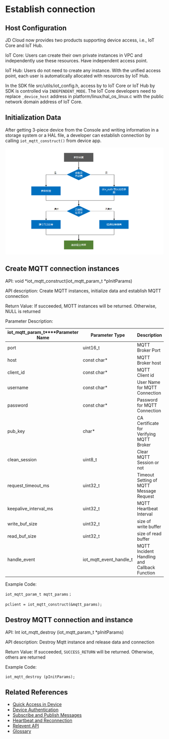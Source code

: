 # Establish connection

## Host Configuration

JD Cloud now provides two products supporting device access, i.e., IoT Core and IoT Hub.

IoT Core: Users can create their own private instances in VPC and independently use these resources. Have independent access point.

IoT Hub: Users do not need to create any instance. With the unified access point, each user is automatically allocated with resources by IoT Hub.

In the SDK file src/utils/iot_config.h, access by to IoT Core or IoT Hub by SDK is controlled via `INDEPENDENT_MODE`. The IoT Core developers need to replace `_device_host` address in platform/linux/hal_os_linux.c with the public network domain address of IoT Core.



## Initialization Data

After getting 3-piece device from the Console and writing information in a storage system or a HAL file, a developer can establish connection by calling `iot_mqtt_construct()` from device app.

 ![设备连接](../../../../image/IoT/IoT-DeviceSDK/Connection1.png)

## Create MQTT connection instances

API: void *iot_mqtt_construct(iot_mqtt_param_t *pInitParams) 

API description: Create MQTT instances, initialize data and establish MQTT connection

Return Value: If succeeded, MOTT instances will be returned. Otherwise, NULL is returned

Parameter Description:


| **iot_mqtt_param_t****Parameter Name** | **Parameter Type**            | **Description**             |
| ------------------------------ | ----------------------| -------------------- |
| port                           | uint16_t              | MQTT Broker Port      |
| host                           | const char*            | MQTT Broker host     |
| client_id                      | const char*           | MQTT Client id       |
| username                       | const char*           | User Name for MQTT Connection    |
| password                       | const char*           | Password for MQTT Connection     |
| pub_key                        | char*                 | CA Certificate for Verifying MQTT Broker    |
| clean_session                  | uint8_t               | Clear MQTT Session or not     |
| request_timeout_ms             | uint32_t              | Timeout Setting of MQTT Message Request      |
| keepalive_interval_ms          | uint32_t              | MQTT Heartbeat Interval |
| write_buf_size                 | uint32_t              | size of write buffer |
| read_buf_size                  | uint32_t              | size of read buffer  |
| handle_event                  | iot_mqtt_event_handle_t | MQTT Incident Handling and Callback Function   |

Example Code:

```
iot_mqtt_param_t mqtt_params；

pclient = iot_mqtt_construct(&mqtt_params);
```



## Destroy MQTT connection and instance

API: Int iot_mqtt_destroy (iot_mqtt_param_t *pInitParams)

API description: Destroy Mqtt instance and release data and connection

Return Value: If succeeded, `SUCCESS_RETURN` will be returned. Otherwise, others are returned


 Example Code:

```
iot_mqtt_destroy (pInitParams);
```

## Related References

- [Quick Access in Device](../Developer-Guide-Device/DeviceEasyLink.md)
- [Device Authentication](../Developer-Guide-Device/AuthenticateDevices.md)
- [Subscribe and Publish Messages](../Developer-Guide-Device/SubPub.md)
- [Heartbeat and Reconnection](../Developer-Guide-Device/HeartBeat-Reconnection.md)
- [Relevent API](../Developer-Guide-Device/API.md)
- [Glossary](../Developer-Guide-Device/Glossary.md)

